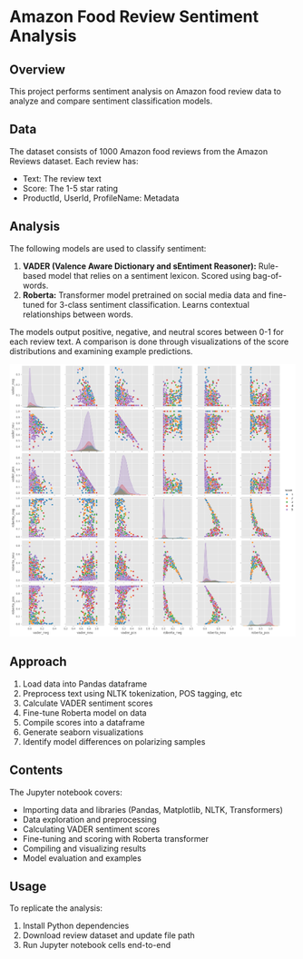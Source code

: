 # Amazon Food Review Sentiment Analysis

## Overview
This project performs sentiment analysis on Amazon food review data to analyze and compare sentiment classification models.

## Data
The dataset consists of 1000 Amazon food reviews from the Amazon Reviews dataset. Each review has:

- Text: The review text
- Score: The 1-5 star rating
- ProductId, UserId, ProfileName: Metadata

## Analysis
The following models are used to classify sentiment:

1. **VADER (Valence Aware Dictionary and sEntiment Reasoner):** Rule-based model that relies on a sentiment lexicon. Scored using bag-of-words.
2. **Roberta:** Transformer model pretrained on social media data and fine-tuned for 3-class sentiment classification. Learns contextual relationships between words.

The models output positive, negative, and neutral scores between 0-1 for each review text. A comparison is done through visualizations of the score distributions and examining example predictions.

![Pairplot Image](pairplot.png)

## Approach
1. Load data into Pandas dataframe
2. Preprocess text using NLTK tokenization, POS tagging, etc
3. Calculate VADER sentiment scores
4. Fine-tune Roberta model on data
5. Compile scores into a dataframe
6. Generate seaborn visualizations
7. Identify model differences on polarizing samples

## Contents
The Jupyter notebook covers:

- Importing data and libraries (Pandas, Matplotlib, NLTK, Transformers)
- Data exploration and preprocessing
- Calculating VADER sentiment scores
- Fine-tuning and scoring with Roberta transformer
- Compiling and visualizing results
- Model evaluation and examples

## Usage
To replicate the analysis:

1. Install Python dependencies
2. Download review dataset and update file path
3. Run Jupyter notebook cells end-to-end